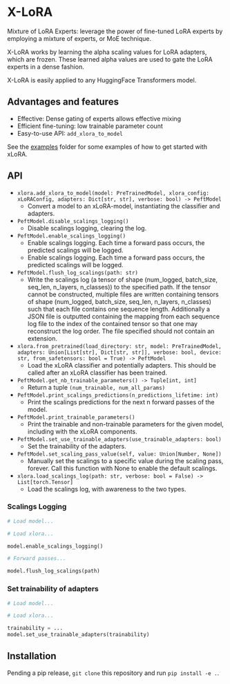 # X-LoRA
Mixture of LoRA Experts: leverage the power of fine-tuned LoRA experts by employing a mixture of experts, or MoE technique.

X-LoRA works by learning the alpha scaling values for LoRA adapters, which are frozen. These learned alpha values are used to
gate the LoRA experts in a dense fashion.

X-LoRA is easily applied to any HuggingFace Transformers model.

## Advantages and features
- Effective: Dense gating of experts allows effective mixing
- Efficient fine-tuning: low trainable parameter count
- Easy-to-use API: `add_xlora_to_model`

See the [examples](examples) folder for some examples of how to get started with xLoRA.

## API
- `xlora.add_xlora_to_model(model: PreTrainedModel, xlora_config: xLoRAConfig, adapters: Dict[str, str], verbose: bool) -> PeftModel`
  - Convert a model to an xLoRA-model, instantiating the classifier and adapters.
- `PeftModel.disable_scalings_logging()`
  - Disable scalings logging, clearing the log.
- `PeftModel.enable_scalings_logging()`
  - Enable scalings logging. Each time a forward pass occurs, the predicted scalings will be logged.
  - Enable scalings logging. Each time a forward pass occurs, the predicted scalings will be logged.
- `PeftModel.flush_log_scalings(path: str)`
  - Write the scalings log (a tensor of shape (num_logged, batch_size, seq_len, n_layers, n_classes)) to the specified path.
    If the tensor cannot be constructed, multiple files are written containing tensors of shape
    (num_logged, batch_size, seq_len, n_layers, n_classes) such that each file contains one sequence length. Additionally a JSON
    file is outputted containing the mapping from each sequence log file to the index of the contained tensor so that one may reconstruct
    the log order.
    The file specified should not contain an extension.
- `xlora.from_pretrained(load_directory: str, model: PreTrainedModel, adapters: Union[List[str], Dict[str, str]], verbose: bool, device: str, from_safetensors: bool = True) -> PeftModel`
  - Load the xLoRA classifier and potentially adapters. This should be called after an xLoRA classifier has been trained.
- `PeftModel.get_nb_trainable_parameters() -> Tuple[int, int]`
  - Return a tuple `(num_trainable, num_all_params)`
- `PeftModel.print_scalings_predictions(n_predictions_lifetime: int)`
  - Print the scalings predictions for the next n forward passes of the model.
- `PeftModel.print_trainable_parameters()`
  - Print the trainable and non-trainable parameters for the given model, including with the xLoRA components.
- `PeftModel.set_use_trainable_adapters(use_trainable_adapters: bool)`
  - Set the trainability of the adapters.
- `PeftModel.set_scaling_pass_value(self, value: Union[Number, None])`
  - Manually set the scalings to a specific value during the scaling pass, forever. Call this function with None to enable the default  scalings.
- `xlora.load_scalings_log(path: str, verbose: bool = False) -> List[torch.Tensor]`
  - Load the scalings log, with awareness to the two types.

### Scalings Logging
```python
# Load model...

# Load xlora...

model.enable_scalings_logging()

# Forward passes...

model.flush_log_scalings(path)
```

### Set trainability of adapters
```python
# Load model... 

# Load xlora...

trainability = ...
model.set_use_trainable_adapters(trainability)
```

## Installation
Pending a pip release, `git clone` this repository and run `pip install -e .`.
